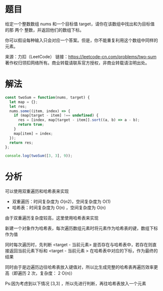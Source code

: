 # 题目

给定一个整数数组 nums 和一个目标值 target，请你在该数组中找出和为目标值的那 两个 整数，并返回他们的数组下标。

你可以假设每种输入只会对应一个答案。但是，你不能重复利用这个数组中同样的元素。

来源：力扣（LeetCode）
链接：https://leetcode-cn.com/problems/two-sum
著作权归领扣网络所有。商业转载请联系官方授权，非商业转载请注明出处。

# 解法

```javascript
const twoSum = function(nums, target) {
  let map = {};
  let res;
  nums.some((item, index) => {
    if (map[target - item] !== undefined) {
      res = [index, map[target - item]].sort((a, b) => a - b);
      return true;
    }
    map[item] = index;
  });
  return res;
};

console.log(twoSum([3, 3], 9));
```

# 分析

可以使用双重遍历和哈希表来实现

* 双重遍历：时间复杂度为 *O*(*n*2)，空间复杂度为 O(1)
* 哈希表：时间复杂度为 O(n) ，空间复杂度为 O(n)

由于双重遍历复杂度较高，这里使用哈希表来实现

新建一个对象作为哈希表，每次遍历数组元素时将元素作为哈希表的键，数组下标作为值

同时每次遍历时，先判断  <target - 当前元素> 是否存在与哈希表中，若存在则直接返回当前元素下标和   <target - 当前元素 > 在哈希表中对应的下标，作为最终的结果

同时由于是边遍历边往哈希表放入键值对，所以比生成完整的哈希表再遍历效率更高（即遍历 2 次，复杂度： 2 O(n)）

Ps:因为考虑到以下情况 [3,3] ，所以先进行判断，再往哈希表放入一个元素